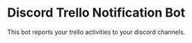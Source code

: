# Discord Trello  Notification Bot
 This bot reports your trello activities to your discord channels.
